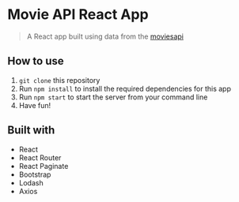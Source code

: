 # Movie API React App

> A React app built using data from the [moviesapi](https://moviesapi.ir/)

## How to use

1. `git clone` this repository
2. Run `npm install` to install the required dependencies for this app
3. Run `npm start` to start the server from your command line
4. Have fun!


## Built with
- React
- React Router
- React Paginate
- Bootstrap
- Lodash
- Axios
